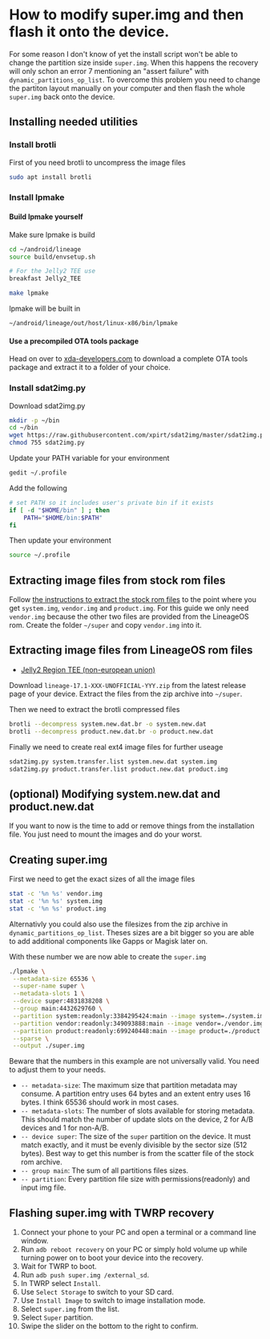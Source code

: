 How to modify super.img and then flash it onto the device.
=================================================

For some reason I don't know of yet the install script won't be able to change the partition size inside `super.img`.
When this happens the recovery will only schon an error 7 mentioning an "assert failure" with `dynamic_partitions_op_list`.
To overcome this problem you need to change the partiton layout manually on your computer and then flash the whole `super.img` back onto the device.

## Installing needed utilities

### Install brotli

First of you need brotli to uncompress the image files

```bash
sudo apt install brotli
```

### Install lpmake

#### Build lpmake yourself

Make sure lpmake is build

```bash
cd ~/android/lineage
source build/envsetup.sh

# For the Jelly2 TEE use
breakfast Jelly2_TEE

make lpmake
```

lpmake will be built in

	~/android/lineage/out/host/linux-x86/bin/lpmake

#### Use a precompiled OTA tools package

Head on over to [xda-developers.com](https://forum.xda-developers.com/t/guide-ota-tools-lpunpack.4041843/) to download a complete OTA tools package and extract it to a folder of your choice.

### Install sdat2img.py

Download sdat2img.py

```bash
mkdir -p ~/bin
cd ~/bin
wget https://raw.githubusercontent.com/xpirt/sdat2img/master/sdat2img.py
chmod 755 sdat2img.py
```

Update your PATH variable for your environment

```bash
gedit ~/.profile
```

Add the following

```bash
# set PATH so it includes user's private bin if it exists
if [ -d "$HOME/bin" ] ; then
    PATH="$HOME/bin:$PATH"
fi
```

Then update your environment

```bash
source ~/.profile
```

## Extracting image files from stock rom files

Follow [the instructions to extract the stock rom files](HOW-TO-EXTRACT_FILES.md) to the point where you get `system.img`, `vendor.img` and `product.img`.
For this guide we only need `vendor.img` because the other two files are provided from the LineageOS rom.
Create the folder `~/super` and copy `vendor.img` into it.

## Extracting image files from LineageOS rom files

- [Jelly2 Region TEE (non-european union)](https://github.com/Meetoul/android_device_Unihertz_Jelly2_TEE/releases)

Download `lineage-17.1-XXX-UNOFFICIAL-YYY.zip` from the latest release page of your device.
Extract the files from the zip archive into `~/super`.

Then we need to extract the brotli compressed files

```bash
brotli --decompress system.new.dat.br -o system.new.dat
brotli --decompress product.new.dat.br -o product.new.dat
```

Finally we need to create real ext4 image files for further useage

```bash
sdat2img.py system.transfer.list system.new.dat system.img
sdat2img.py product.transfer.list product.new.dat product.img
```

## (optional) Modifying system.new.dat and product.new.dat

If you want to now is the time to add or remove things from the installation file.
You just need to mount the images and do your worst.

## Creating super.img

First we need to get the exact sizes of all the image files

```bash
stat -c '%n %s' vendor.img
stat -c '%n %s' system.img
stat -c '%n %s' product.img
```

Alternativly you could also use the filesizes from the zip archive in `dynamic_partitions_op_list`.
Theses sizes are a bit bigger so you are able to add additional components like Gapps or Magisk later on.

With these number we are now able to create the `super.img`

```bash
./lpmake \
 --metadata-size 65536 \
 --super-name super \
 --metadata-slots 1 \
 --device super:4831838208 \
 --group main:4432629760 \
 --partition system:readonly:3384295424:main --image system=./system.img \
 --partition vendor:readonly:349093888:main --image vendor=./vendor.img \
 --partition product:readonly:699240448:main --image product=./product.img \
 --sparse \
 --output ./super.img
```

Beware that the numbers in this example are not universally valid. You need to adjust them to your needs.
- `-- metadata-size`: The maximum size that partition metadata may consume. A partition entry uses 64 bytes and an extent entry uses 16 bytes. I think 65536 should work in most cases.
- `-- metadata-slots`: The number of slots available for storing metadata. This should match the number of update slots on the device, 2 for A/B devices and 1 for non-A/B.
- `-- device super`: The size of the `super` partition on the device. It must match exactly, and it must be evenly divisible by the sector size (512 bytes). Best way to get this number is from the scatter file of the stock rom archive.
- `-- group main`: The sum of all partitions files sizes.
- `-- partition`: Every partition file size with permissions(readonly) and input img file.

## Flashing super.img with TWRP recovery

1. Connect your phone to your PC and open a terminal or a command line window.
2. Run `adb reboot recovery` on your PC or simply hold volume up while turning power on to boot your device into the recovery.
3. Wait for TWRP to boot.
4. Run `adb push super.img /external_sd`.
5. In TWRP select `Install`.
6. Use `Select Storage` to switch to your SD card.
7. Use `Install Image` to switch to image installation mode.
8. Select `super.img` from the list.
9. Select `Super` partition.
10. Swipe the slider on the bottom to the right to confirm.
